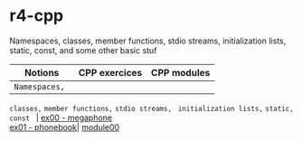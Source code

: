 # r4-cpp
Namespaces, classes, member functions, stdio streams, initialization lists, static, const, and some other basic stuf



| Notions | CPP exercices | CPP modules
|--|--|--|
| ```Namespaces, ```
```classes,```
```member functions,```
```stdio streams, ```
```initialization lists,``` 
```static, const ``` |  [ex00 - megaphone](https://github.com/Elwoll/r4-cpp/tree/main/module_00/ex00) </br> [ex01 - phonebook](https://github.com/Elwoll/r4-cpp/tree/main/module_00/ex01)| [module00](https://github.com/Elwoll/r4-cpp/tree/main/module_00) 
